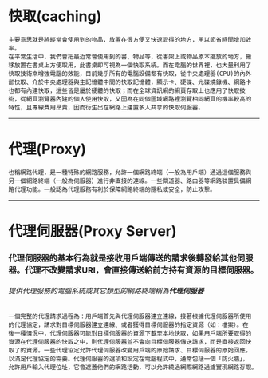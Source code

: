 # 快取(caching)
```
主要意思就是將經常會使用到的物品，放置在很方便又快速取得的地方，用以節省時間增加效率。
在平常生活中，我們會把最近常會使用到的書、物品等，從書架上或物品原本擺放的地方，搬
移放置在書桌上方便取用，此書桌即可視為一個快取系統。而在電腦的世界裡，也大量利用了
快取技術來增強電腦的效能，目前幾乎所有的電腦設備都有快取，從中央處理器(CPU)的內外
部快取、介於中央處理器與主記憶體中間的快取記憶體，顯示卡、硬碟、光碟燒錄機、網路卡
也都有內建快取，這些皆是屬於硬體的快取；而在全球資訊網的網頁存取上也應用了快取技
術，從網頁瀏覽器內建的個人使用快取，又因為在同個區域網路裡瀏覽相同網頁的機率較高的
特性，且專線費用昂貴，因而衍生出在網路上建置多人共享的快取伺服器。
```
---
# 代理(Proxy)
```
也稱網路代理，是一種特殊的網路服務，允許一個網路終端（一般為用戶端）通過這個服務與
另一個網路終端（一般為伺服器）進行非直接的連線。一些閘道器、路由器等網路裝置具備網
路代理功能。一般認為代理服務有利於保障網路終端的隱私或安全，防止攻擊。
```
---
# 代理伺服器(Proxy Server)
### 代理伺服器的基本行為就是接收用戶端傳送的請求後轉發給其他伺服器。代理不改變請求URI，會直接傳送給前方持有資源的目標伺服器。
###### 提供代理服務的電腦系統或其它類型的網路終端稱為**代理伺服器**
```
一個完整的代理請求過程為：用戶端首先與代理伺服器建立連線，接著根據代理伺服器所使用
的代理協定，請求對目標伺服器建立連線、或者獲得目標伺服器的指定資源（如：檔案）。在
後一種情況中，代理伺服器可能對目標伺服器的資源下載至本地快取，如果用戶端所要取得的
資源在代理伺服器的快取之中，則代理伺服器並不會向目標伺服器傳送請求，而是直接返回快
取了的資源。一些代理協定允許代理伺服器改變用戶端的原始請求、目標伺服器的原始回應，
以滿足代理協定的需要。代理伺服器的選項和設定在電腦程式中，通常包括一個「防火牆」，
允許用戶輸入代理位址，它會遮蓋他們的網路活動，可以允許繞過網際網路過濾實現網路存取。
```
